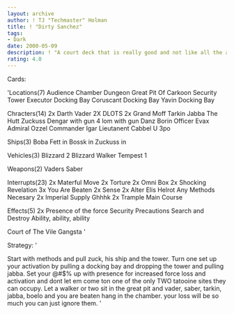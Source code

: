 ```yaml
---
layout: archive
author: ! TJ "Techmaster" Holman
title: ! "Dirty Sanchez"
tags:
- Dark
date: 2000-05-09
description: ! "A court deck that is really good and not like all the ass youve seen."
rating: 4.0
---
```

Cards: 

'Locations(7)
Audience Chamber
Dungeon
Great Pit Of Carkoon
Security Tower
Executor Docking Bay
Coruscant Docking Bay
Yavin Docking Bay

Chracters(14)
2x Darth Vader
2X DLOTS
2x Grand Moff Tarkin
Jabba The Hutt
Zuckuss
Dengar with gun
4 lom with gun
Danz Borin
Officer Evax
Admiral Ozzel
Commander Igar
Lieutanent Cabbel
U 3po

Ships(3)
Boba Fett in
Bossk in
Zuckuss in

Vehicles(3)
Blizzard 2
Blizzard Walker
Tempest 1

Weapons(2)
Vaders Saber

Interrupts(23)
2x Materful Move
2x Torture
2x Omni Box
2x Shocking Revelation
3x You Are Beaten
2x Sense
2x Alter
Elis Helrot
Any Methods Necesary
2x Imperial Supply
Ghhhk
2x Trample
Main Course


Effects(5)
2x Presence of the force
Security Precautions
Search and Destroy
Ability, ability, ability

Court of The Vile Gangsta '

Strategy: '

Start with methods and pull zuck, his ship and the tower. Turn one set up your activation by pulling a docking bay and dropping the tower and pulling jabba.  Set your @#$% up with presence for increased force loss and activation and dont let em come ton one of the only TWO tatooine sites they can occupy.  Let a walker or two sit in the great pit and vader, saber, tarkin, jabba, boelo and you are beaten hang in the chamber. your loss will be so much you can just ignore them. '